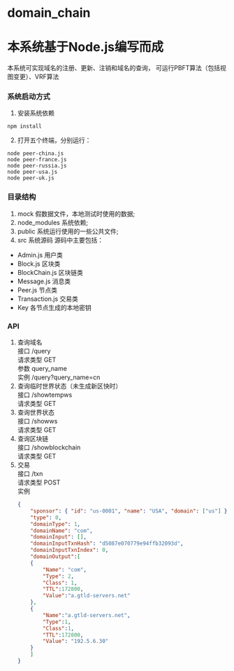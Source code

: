 # domain_chain
# 本系统基于Node.js编写而成
本系统可实现域名的注册、更新、注销和域名的查询， 可运行PBFT算法（包括视图变更）、VRF算法
### 系统启动方式
1. 安装系统依赖
``` 
npm install
```
2. 打开五个终端，分别运行：
```
node peer-china.js
node peer-france.js
node peer-russia.js
node peer-usa.js
node peer-uk.js
```

### 目录结构
1. mock 假数据文件，本地测试时使用的数据;
2. node_modules 系统依赖;
3. public 系统运行使用的一些公共文件;
4. src 系统源码
源码中主要包括：
* Admin.js 用户类
* Block.js 区块类
* BlockChain.js 区块链类
* Message.js 消息类
* Peer.js 节点类
* Transaction.js 交易类
* Key 各节点生成的本地密钥

### API 
1. 查询域名  
    接口 /query  
    请求类型 GET  
    参数 query_name  
    实例 /query?query_name=cn  
2. 查询临时世界状态（未生成新区快时）  
    接口 /showtempws  
    请求类型 GET  
3. 查询世界状态   
    接口 /showws  
    请求类型 GET  
4. 查询区块链  
    接口 /showblockchain  
    请求类型 GET  
5. 交易  
    接口 /txn  
    请求类型 POST  
    实例   
    ``` json
    { 	
        "sponsor": { "id": "us-0001", "name": "USA", "domain": ["us"] },
        "type": 0,
        "domainType": 1,
        "domainName": "com",
        "domainInput": [],
        "domainInputTxnHash": "d5087e070779e94ffb32093d",
        "domainInputTxnIndex": 0,
        "domainOutput":[	
        {
            "Name": "com",
            "Type": 2,
            "Class": 1,
            "TTL":172800,
            "Value":"a.gtld-servers.net"
        },
        {
            "Name":"a.gtld-servers.net",
            "Type":1,
            "Class":1,
            "TTL":172800, 
            "Value": "192.5.6.30"
        }
        ]
    }
    ```


